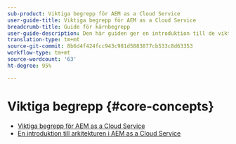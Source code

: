 ```yaml
---
sub-product: Viktiga begrepp för AEM as a Cloud Service
user-guide-title: Viktiga begrepp för AEM as a Cloud Service
breadcrumb-title: Guide för kärnbegrepp
user-guide-description: Den här guiden ger en introduktion till de viktigaste begreppen i Experience Manager as a Cloud Service, inklusive den nya tjänstens arkitektur.
translation-type: tm+mt
source-git-commit: 8b6d4f424fcc943c981d5883877cb533c8d63353
workflow-type: tm+mt
source-wordcount: '63'
ht-degree: 95%

---
```



# Viktiga begrepp {#core-concepts}

+ [Viktiga begrepp för AEM as a Cloud Service](/help/core-concepts/home.md)
+ [En introduktion till arkitekturen i AEM as a Cloud Service](architecture.md)